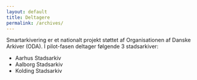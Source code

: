 ```yaml
---
layout: default
title: Deltagere
permalink: /archives/
---
```


Smartarkivering er et nationalt projekt støttet af Organisationen af Danske Arkiver (ODA). I pilot-fasen deltager følgende 3 stadsarkiver:

- Aarhus Stadsarkiv
- Aalborg Stadsarkiv
- Kolding Stadsarkiv
